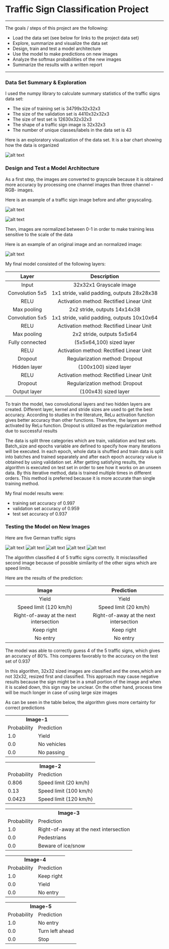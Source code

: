# Traffic Sign Classification Project
---

The goals / steps of this project are the following:
* Load the data set (see below for links to the project data set)
* Explore, summarize and visualize the data set
* Design, train and test a model architecture
* Use the model to make predictions on new images
* Analyze the softmax probabilities of the new images
* Summarize the results with a written report


[//]: # (Image References)

[image1]: ./examples/number.png "Visualization"
[image9]: ./examples/normal.png "Normal"
[image2]: ./examples/grayscaled.png "Grayscaling"
[image3]: ./examples/normalized.png "Normalizing"
[image4]: ./examples/1.JPG "Traffic Sign 1"
[image5]: ./examples/2.JPG "Traffic Sign 2"
[image6]: ./examples/3.jpg "Traffic Sign 3"
[image7]: ./examples/4.jpg "Traffic Sign 4"
[image8]: ./examples/5.jpg "Traffic Sign 5"

---

### Data Set Summary & Exploration

I used the numpy library to calculate summary statistics of the traffic signs data set:

* The size of training set is 34799x32x32x3
* The size of the validation set is 4410x32x32x3
* The size of test set is 12630x32x32x3
* The shape of a traffic sign image is 32x32x3
* The number of unique classes/labels in the data set is 43

Here is an exploratory visualization of the data set. It is a bar chart showing how the data is organized

![alt text][image1]

### Design and Test a Model Architecture

As a first step, the images are converted to grayscale because it is obtained more accuracy by processing one channel images than three channel -RGB- images. 

Here is an example of a traffic sign image before and after grayscaling.

![alt text][image9]

![alt text][image2]

Then,  images are normalized between 0-1 in order to make training less sensitive to the scale of the data

Here is an example of an original image and an normalized image:

![alt text][image3]

My final model consisted of the following layers:

| Layer         		|     Description	        					| 
|:---------------------:|:---------------------------------------------:| 
| Input         		| 32x32x1 Grayscale image   							| 
| Convolution 5x5     	| 1x1 stride, valid padding, outputs 28x28x38 	|
| RELU					|	Activation method: Rectified Linear Unit    |
| Max pooling	      	| 2x2 stride,  outputs 14x14x38 				|
| Convolution 5x5	    | 1x1 stride, valid padding, outputs 10x10x64    |
| RELU          | Activation method: Rectified Linear Unit     |
| Max pooling	      	| 2x2 stride,  outputs 5x5x64 				|
| Fully connected		| (5x5x64,100) sized layer 	|
| RELU				| Activation method: Rectified Linear Unit 	|
| Dropout			| Regularization method: Dropout 	|
|	Hidden layer | (100x100) sized layer   	|
| RELU				| Activation method: Rectified Linear Unit 	|
| Dropout			| Regularization method: Dropout 	|
|	Output layer |	(100x43) sized layer	|
 
To train the model, two convolutional layers and two hidden layers are created. Different layer, kernel and stride sizes are used to get the best accuracy. According to studies in the literature, ReLu activation function gives better accuracy than other functions. Therefore, the layers are activated by ReLu function. Dropout is utilized as the regularization method due to successful results

The data is split three categories which are train, validation and test sets. Batch_size and epochs variable are defined to specify how many iterations will be executed. In each epoch, whole data is shuffled and train data is split into batches and trained separately and after each epoch accuracy value is obtained by using validation set. After getting satisfying results, the algorithm is executed on test set in order to see how it works on an unseen data. By this iterative method, data is trained multiple times in different orders. This method is preferred because it is more accurate than single training method.  

My final model results were:
* training set accuracy of 0.997
* validation set accuracy of 0.959
* test set accuracy of 0.937


### Testing the Model on New Images

Here are five German traffic signs

![alt text][image4] ![alt text][image5] ![alt text][image6] 
![alt text][image7] ![alt text][image8]

The algorithm classified 4 of 5 traffic signs correctly. It misclassified second image because of possible similarity of the other signs which are speed limits. 

Here are the results of the prediction:

| Image			        |     Prediction	        					| 
|:---------------------:|:---------------------------------------------:| 
| Yield              |  Yield                  |
| Speed limit (120 km/h)  | Speed limit (20 km/h) | 
| Right-of-away at the next intersection	| Right-of-away at the next intersection	|
| Keep right	      		| Keep right	 				|
| No entry			| No entry   							|


The model was able to correctly guess 4 of the 5 traffic signs, which gives an accuracy of 80%. This compares favorably to the accuracy on the test set of 0.937

In this algorithm, 32x32 sized images are classified and the ones,which are not 32x32, resized first and classified. This approach may cause negative results because the sign might be in a small portion of the image and when it is scaled down, this sign may be unclear. On the other hand, process time will be much longer in case of using large size images

As can be seen in the table below, the algorithm gives more certainty for correct predictions

<table>
  <tr>
    <td colspan="2" align="center"><b>Image-1</b></td>
  </tr>
  <tr>
    <td>Probability</td>
    <td>Prediction</td>
  </tr>
  <tr>
    <td>1.0</td>
    <td>Yield</td>
  </tr>
  <tr>
    <td>0.0</td>
    <td>No vehicles	</td>
  </tr>
  <tr>
    <td>0.0</td>
    <td>No passing</td>
  </tr>
</table>

<table>
  <tr>
    <td colspan="2" align="center"><b>Image-2</b></td>
  </tr>
  <tr>
    <td>Probability</td>
    <td>Prediction</td>
  </tr>
  <tr>
    <td>0.806</td>
    <td>Speed limit (20 km/h)</td>
  </tr>
  <tr>
    <td>0.13</td>
    <td>Speed limit (100 km/h)</td>
  </tr>
  <tr>
    <td>0.0423</td>
    <td>Speed limit (120 km/h)</td>
  </tr>
</table>

<table>
  <tr>
    <td colspan="2" align="center"><b>Image-3</b></td>
  </tr>
  <tr>
    <td>Probability</td>
    <td>Prediction</td>
  </tr>
  <tr>
    <td>1.0</td>
    <td>Right-of-away at the next intersection</td>
  </tr>
  <tr>
    <td>0.0</td>
    <td>Pedestrians</td>
  </tr>
  <tr>
    <td>0.0</td>
    <td>Beware of ice/snow</td>
  </tr>
</table>

<table>
  <tr>
    <td colspan="2" align="center"><b>Image-4</b></td>
  </tr>
  <tr>
    <td>Probability</td>
    <td>Prediction</td>
  </tr>
  <tr>
    <td>1.0</td>
    <td>Keep right</td>
  </tr>
  <tr>
    <td>0.0</td>
    <td>Yield</td>
  </tr>
  <tr>
    <td>0.0</td>
    <td>No entry</td>
  </tr>
</table>

<table>
  <tr>
    <td colspan="2" align="center"><b>Image-5</b></td>
  </tr>
  <tr>
    <td>Probability</td>
    <td>Prediction</td>
  </tr>
  <tr>
    <td>1.0</td>
    <td>No entry</td>
  </tr>
  <tr>
    <td>0.0</td>
    <td>Turn left ahead</td>
  </tr>
  <tr>
    <td>0.0</td>
    <td>Stop</td>
  </tr>
</table>
